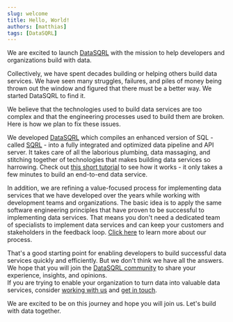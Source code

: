 ```yaml
---
slug: welcome
title: Hello, World!
authors: [matthias]
tags: [DataSQRL]
---
```


We are excited to launch [DataSQRL](/about) with the mission to help developers and organizations build with data.

Collectively, we have spent decades building or helping others build data services. We have seen many struggles, failures, and piles of money being thrown out the window and figured that there must be a better way. We started DataSQRL to find it.

We believe that the technologies used to build data services are too complex and that the engineering processes used to build them are broken. Here is how we plan to fix these issues.

<!--truncate-->

We developed [DataSQRL](/) which  compiles an enhanced version of SQL - called [SQRL](/docs/getting-started/concepts/sqrl) - into a fully integrated and optimized data pipeline and API server. It takes care of all the laborious plumbing, data massaging, and stitching together of technologies that makes building data services so harrowing. Check out [this short tutorial](/docs/getting-started/quickstart) to see how it works - it only takes a few minutes to build an end-to-end data service.

In addition, we are refining a value-focused process for implementing data services that we have developed over the years while working with development teams and organizations. The basic idea is to apply the same software engineering principles that have proven to be successful to implementing data services. That means you don't need a dedicated team of specialists to implement data services and can keep your customers and stakeholders in the feedback loop. [Click here](/docs/process/intro) to learn more about our process.

That's a good starting point for enabling developers to build successful data services quickly and efficiently. But we don't think we have all the answers.<br />
We hope that you will join the [DataSQRL community](/community) to share your experience, insights, and opinions. <br />
If you are trying to enable your organization to turn data into valuable data services, consider [working with us](/services) and [get in touch](/contact).

We are excited to be on this journey and hope you will join us. Let's build with data together.